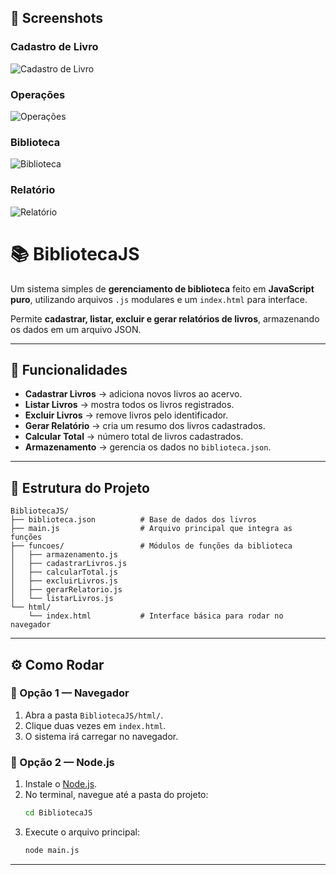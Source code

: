 ## 📸 Screenshots  

### Cadastro de Livro
![Cadastro de Livro](https://i.postimg.cc/hv7Xkg6N/cadastrar-livro.png)

### Operações
![Operações](https://i.postimg.cc/dQ7nsCYc/operacoes.png)

### Biblioteca
![Biblioteca](https://i.postimg.cc/ThMKGFX1/biblioteca.png)

### Relatório
![Relatório](https://i.postimg.cc/zBvbkTjz/relatorio.png)

# 📚 BibliotecaJS  

Um sistema simples de **gerenciamento de biblioteca** feito em **JavaScript puro**, utilizando arquivos `.js` modulares e um `index.html` para interface.  

Permite **cadastrar, listar, excluir e gerar relatórios de livros**, armazenando os dados em um arquivo JSON.  

---

## 🚀 Funcionalidades  

- **Cadastrar Livros** → adiciona novos livros ao acervo.  
- **Listar Livros** → mostra todos os livros registrados.  
- **Excluir Livros** → remove livros pelo identificador.  
- **Gerar Relatório** → cria um resumo dos livros cadastrados.  
- **Calcular Total** → número total de livros cadastrados.  
- **Armazenamento** → gerencia os dados no `biblioteca.json`.  

---

## 📂 Estrutura do Projeto  

```
BibliotecaJS/
├── biblioteca.json          # Base de dados dos livros
├── main.js                  # Arquivo principal que integra as funções
├── funcoes/                 # Módulos de funções da biblioteca
│   ├── armazenamento.js
│   ├── cadastrarLivros.js
│   ├── calcularTotal.js
│   ├── excluirLivros.js
│   ├── gerarRelatorio.js
│   └── listarLivros.js
└── html/
    └── index.html           # Interface básica para rodar no navegador
```

---

## ⚙️ Como Rodar  

### 🔹 Opção 1 — Navegador  
1. Abra a pasta `BibliotecaJS/html/`.  
2. Clique duas vezes em `index.html`.  
3. O sistema irá carregar no navegador.  

### 🔹 Opção 2 — Node.js  
1. Instale o [Node.js](https://nodejs.org).  
2. No terminal, navegue até a pasta do projeto:  
   ```bash
   cd BibliotecaJS
   ```
3. Execute o arquivo principal:  
   ```bash
   node main.js
   ```
---

